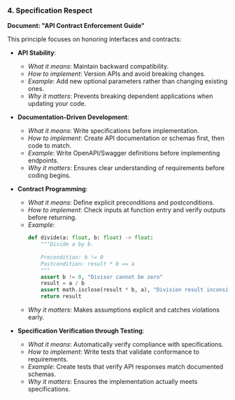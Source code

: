 
### 4. Specification Respect
**Document: "API Contract Enforcement Guide"**

This principle focuses on honoring interfaces and contracts:

- **API Stability**: 
  - *What it means*: Maintain backward compatibility.
  - *How to implement*: Version APIs and avoid breaking changes.
  - *Example*: Add new optional parameters rather than changing existing ones.
  - *Why it matters*: Prevents breaking dependent applications when updating your code.

- **Documentation-Driven Development**: 
  - *What it means*: Write specifications before implementation.
  - *How to implement*: Create API documentation or schemas first, then code to match.
  - *Example*: Write OpenAPI/Swagger definitions before implementing endpoints.
  - *Why it matters*: Ensures clear understanding of requirements before coding begins.

- **Contract Programming**: 
  - *What it means*: Define explicit preconditions and postconditions.
  - *How to implement*: Check inputs at function entry and verify outputs before returning.
  - *Example*: 
    ```python
    def divide(a: float, b: float) -> float:
        """Divide a by b.
        
        Precondition: b != 0
        Postcondition: result * b == a
        """
        assert b != 0, "Divisor cannot be zero"
        result = a / b
        assert math.isclose(result * b, a), "Division result inconsistent"
        return result
    ```
  - *Why it matters*: Makes assumptions explicit and catches violations early.

- **Specification Verification through Testing**: 
  - *What it means*: Automatically verify compliance with specifications.
  - *How to implement*: Write tests that validate conformance to requirements.
  - *Example*: Create tests that verify API responses match documented schemas.
  - *Why it matters*: Ensures the implementation actually meets specifications.
